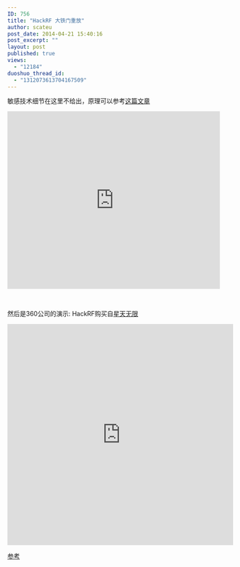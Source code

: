 ```yaml
---
ID: 756
title: "HackRF 大铁门重放"
author: scateu
post_date: 2014-04-21 15:40:16
post_excerpt: ""
layout: post
published: true
views:
  - "12184"
duoshuo_thread_id:
  - "1312073613704167509"
---
```

敏感技术细节在这里不给出，原理可以参考<a href="http://www.hackrf.net/2014/03/%E7%94%A8hackrf%E5%92%8Cgnuradio%E6%9D%A5%E5%AE%9E%E7%8E%B0%E5%AF%B9%E9%81%A5%E6%8E%A7%E5%B0%8F%E8%BD%A6%E7%9A%84%E6%8E%A7%E5%88%B6/">这篇文章</a>
<iframe width="300" height="150" style="width: 480px; height: 400px;" src="http://www.tudou.com/programs/view/html5embed.action?type=0&amp;code=OaxEnWRPono&amp;lcode=&amp;resourceId=365568264_06_05_99" allowtransparency="true" border="0" frameborder="0" scrolling="no"></iframe>

&nbsp;

然后是360公司的演示: HackRF购买自<a href="http://item.taobao.com/item.htm?spm=a230r.1.14.5.J9VayM&amp;id=37799385530">星天无限</a>
<iframe width="510" height="498" src="http://player.youku.com/embed/XNzAwODkyMTQw" allowfullscreen="allowfullscreen" frameborder="0"></iframe>

<a href="http://item.taobao.com/item.htm?spm=a230r.1.14.101.5p7wn0&amp;id=22880972700">参考</a>
